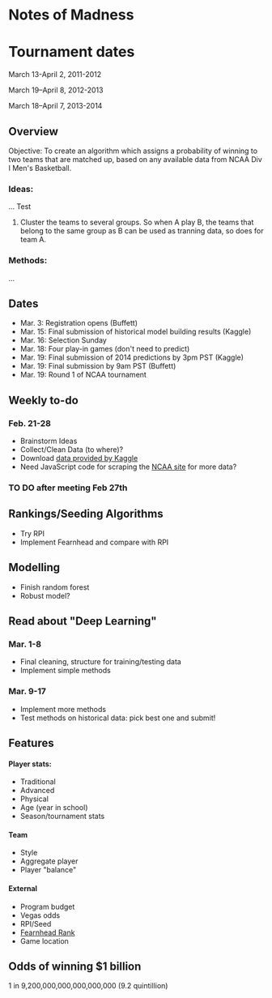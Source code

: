 Notes of Madness
================

# Tournament dates	
March 13-April 2, 2011-2012

March 19–April 8, 2012-2013

March 18–April 7, 2013-2014

Overview
--------
Objective: To create an algorithm which assigns a probability of winning to two teams that are matched up, based on any available data from NCAA Div I Men's Basketball.

### Ideas:
...
Test

1. Cluster the teams to several groups. So when A play B, the teams that belong to the same group as B can be used as tranning data, so does for team A.

### Methods:
...


Dates
--------

- Mar. 3: Registration opens (Buffett)
- Mar. 15: Final submission of historical model building results (Kaggle)
- Mar. 16: Selection Sunday
- Mar. 18: Four play-in games (don't need to predict)
- Mar. 19: Final submission of 2014 predictions by 3pm PST (Kaggle)
- Mar. 19: Final submission by 9am PST (Buffett)
- Mar. 19: Round 1 of NCAA tournament

Weekly to-do
------------

### Feb. 21-28
- Brainstorm Ideas
- Collect/Clean Data (to where)? 
- Download [data provided by Kaggle](http://www.kaggle.com/c/march-machine-learning-mania/data)
- Need JavaScript code for scraping the [NCAA site](http://stats.ncaa.org/team/inst_team_list) for more data?

### TO DO after meeting Feb 27th
Rankings/Seeding Algorithms
---------------------------
- Try RPI
- Implement Fearnhead and compare with RPI

Modelling
----------
- Finish random forest
- Robust model?

Read about "Deep Learning"
---------------------------

### Mar. 1-8
- Final cleaning, structure for training/testing data
- Implement simple methods

### Mar. 9-17
- Implement more methods
- Test methods on historical data: pick best one and submit!

Features
-------------

#### Player stats:
- Traditional
- Advanced
- Physical
- Age (year in school)
- Season/tournament stats

#### Team
- Style
- Aggregate player
- Player "balance"

#### External
- Program budget
- Vegas odds
- RPI/Seed
- [Fearnhead Rank](http://www.maths.lancs.ac.uk/~fearnhea/Basketball.html)
- Game location

Odds of winning $1 billion
--------------------------

1 in 9,200,000,000,000,000,000 (9.2 quintillion)
